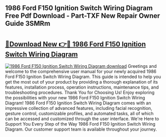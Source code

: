 ## 1986 Ford F150 Ignition Switch Wiring Diagram Free Pdf Download - Part-TXF New Repair Owner Guide 3SMRm

# <h2><a href="http://dfhcfs.blite.top/?on=1986+Ford+F150+Ignition+Switch+Wiring+Diagram">🔗Download New 👉🔴 1986 Ford F150 Ignition Switch Wiring Diagram</a></h2>

[![1986 Ford F150 Ignition Switch Wiring Diagram download](https://i.imgur.com/lujVjoI.png)](http://dfhcfs.blite.top/?on=1986+Ford+F150+Ignition+Switch+Wiring+Diagram)
Greetings and welcome to the comprehensive user manual for your newly acquired 1986 Ford F150 Ignition Switch Wiring Diagram. This guide is intended to help you get the most out of your product by providing a thorough explanation of its features, installation process, operation instructions, maintenance tips, and troubleshooting procedures. Thank You for Choosing Us! Enjoy exploring the possibilities with your new 1986 Ford F150 Ignition Switch Wiring Diagram! 1986 Ford F150 Ignition Switch Wiring Diagram comes with an impressive collection of advanced features, including facial recognition, gesture control, customizable profiles, and automated tasks, all of which can be accessed and customized through the user interface. We're Here to Support You Every Step of the Way 1986 Ford F150 Ignition Switch Wiring Diagram. Our customer support team is available throughout your journey.
